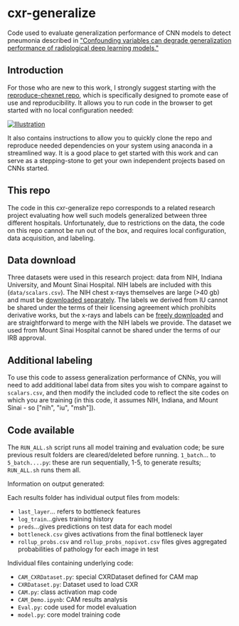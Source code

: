 # cxr-generalize

Code used to evaluate generalization performance of CNN models to detect pneumonia described in ["Confounding variables can degrade generalization performance of radiological deep learning models."](https://arxiv.org/abs/1807.00431)

## Introduction

For those who are new to this work, I strongly suggest starting with the [reproduce-chexnet repo](https://github.com/jrzech/reproduce-chexnet), which is specifically designed to promote ease of use and reproducibility. It allows you to run code in the browser to get started with no local configuration needed:

[![Illustration](https://www.github.com/jrzech/reproduce-chexnet/raw/master/illustration.png?raw=true "Illustration")](https://github.com/jrzech/reproduce-chexnet)

It also contains instructions to allow you to quickly clone the repo and reproduce needed dependencies on your system using anaconda in a streamlined way. It is a good place to get started with this work and can serve as a stepping-stone to get your own independent projects based on CNNs started.

## This repo

The code in this cxr-generalize repo corresponds to a related research project evaluating how well such models generalized between three different hospitals. Unfortunately, due to restrictions on the data, the code on this repo cannot be run out of the box, and requires local configuration, data acquisition, and labeling.

## Data download

Three datasets were used in this research project: data from NIH, Indiana University, and Mount Sinai Hospital. NIH labels are included with this (`data/scalars.csv`). The NIH chest x-rays themselves are large (>40 gb) and must be [downloaded separately](https://nihcc.app.box.com/v/ChestXray-NIHCC). The labels we derived from IU cannot be shared under the terms of their licensing agreement which prohibits derivative works, but the x-rays and labels can be [freely downloaded](https://openi.nlm.nih.gov/faq.php?it=xg) and are straightforward to merge with the NIH labels we provide. The dataset we used from Mount Sinai Hospital cannot be shared under the terms of our IRB approval.

## Additional labeling

To use this code to assess generalization performance of CNNs, you will need to add additional label data from sites you wish to compare against to `scalars.csv`, and then modify the included code to reflect the site codes on which you are training (in this code, it assumes NIH, Indiana, and Mount Sinai - so ["nih", "iu", "msh"]).

## Code available

The `RUN_ALL.sh` script runs all model training and evaluation code; be sure previous result folders are cleared/deleted before running. `1_batch`... to `5_batch....py`: these are run sequentially, 1-5, to generate results; `RUN_ALL.sh` runs them all.

Information on output generated:

Each results folder has individual output files from models:
- `last_layer`... refers to bottleneck features
- `log_train`...gives training history
- `preds`...gives predictions on test data for each model
- `bottleneck.csv` gives activations from the final bottleneck layer
- `rollup_probs.csv` and `rollup_probs_nopivot.csv` files gives aggregated probabilities of pathology for each image in test 

Individual files containing underlying code:
- `CAM_CXRDataset.py`: special CXRDataset defined for CAM map
- `CXRDataset.py`: Dataset used to load CXR
- `CAM.py`: class activation map code
- `CAM_Demo.ipynb`: CAM results analysis
- `Eval.py`: code used for model evaluation
- `model.py`: core model training code



